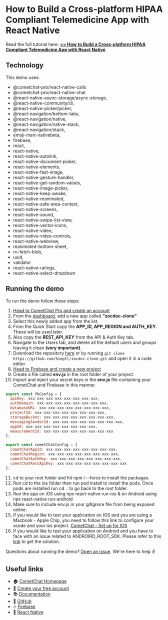 #  How to Build a Cross-platform HIPAA Compliant Telemedicine App with React Native

Read the full tutorial here: [**>>  How to Build a Cross-platform HIPAA Compliant Telemedicine App with React Native**](https://www.cometchat.com/tutorials/#)

## Technology

This demo uses:

- @cometchat-pro/react-native-calls
- @cometchat-pro/react-native-chat
- @react-native-async-storage/async-storage,
- @react-native-community/cli,
- @react-native-picker/picker,
- @react-navigation/bottom-tabs,
- @react-navigation/native,
- @react-navigation/native-stack,
- @react-navigation/stack,
- emoji-mart-nativebeta,
- firebase,
- react,
- react-native,
- react-native-autolink,
- react-native-document-picker,
- react-native-elements,
- react-native-fast-image,
- react-native-gesture-handler,
- react-native-get-random-values,
- react-native-image-picker,
- react-native-keep-awake,
- react-native-reanimated,
- react-native-safe-area-context,
- react-native-screens,
- react-native-sound,
- react-native-swipe-list-view,
- react-native-vector-icons,
- react-native-video,
- react-native-video-controls,
- react-native-webview,
- reanimated-bottom-sheet,
- rn-fetch-blob,
- uuid,
- validator
- react-native-ratings,
- react-native-select-dropdown

## Running the demo

To run the demo follow these steps:

1. [Head to CometChat Pro and create an account](https://app.cometchat.com/signup)
2. From the [dashboard](https://app.cometchat.com/apps), add a new app called **"zocdoc-clone"**
3. Select this newly added app from the list.
4. From the Quick Start copy the **APP_ID, APP_REGION and AUTH_KEY**. These will be used later.
5. Also copy the **REST_API_KEY** from the API & Auth Key tab.
6. Navigate to the Users tab, and delete all the default users and groups leaving it clean **(very important)**.
7. Download the repository [here](https://github.com/hieptl/zocdoc-clone/archive/main.zip) or by running `git clone https://github.com/hieptl/zocdoc-clone.git` and open it in a code editor.
8. [Head to Firebase and create a new project](https://console.firebase.google.com)
9. Create a file called **env.js** in the root folder of your project.
10. Import and inject your secret keys in the **env.js** file containing your CometChat and Firebase in this manner.

```js
export const fbConfig = {
  apiKey: xxx-xxx-xxx-xxx-xxx-xxx-xxx-xxx,
  authDomain: xxx-xxx-xxx-xxx-xxx-xxx-xxx-xxx,
  databaseURL: xxx-xxx-xxx-xxx-xxx-xxx-xxx-xxx,
  projectId: xxx-xxx-xxx-xxx-xxx-xxx-xxx-xxx,
  storageBucket: xxx-xxx-xxx-xxx-xxx-xxx-xxx-xxx,
  messagingSenderId: xxx-xxx-xxx-xxx-xxx-xxx-xxx-xxx,
  appId: xxx-xxx-xxx-xxx-xxx-xxx-xxx-xxx,
  measurementId: xxx-xxx-xxx-xxx-xxx-xxx-xxx-xxx
};

export const cometChatConfig = {
  cometChatAppId: xxx-xxx-xxx-xxx-xxx-xxx-xxx-xxx,
  cometChatRegion: xxx-xxx-xxx-xxx-xxx-xxx-xxx-xxx,
  cometChatAuthKey: xxx-xxx-xxx-xxx-xxx-xxx-xxx-xxx,
  cometChatRestApiKey: xxx-xxx-xxx-xxx-xxx-xxx-xxx-xxx
};
```

11. cd to your root folder and hit npm i --force to install the packages.
12. Run cd to the ios folder then run pod install to install the pods. Once pods are installed run cd .. to go back to the root folder.
13. Run the app on iOS using npx react-native run-ios & on Android using npx react-native run-android
14. Make sure to include env.js in your gitIgnore file from being exposed online.
15. If you would like to test your application on IOS and you are using a Macbook - Apple Chip, you need to follow this link to configure your xcode and your ios project. [CometChat - Set up for IOS](https://prodocs.cometchat.com/docs/ios-setup)
16. If you would like to test your application on Android and you have to face with an issue related to ANDROIRD_ROOT_SDK. Please refer to this [link](https://stackoverflow.com/questions/27620262/sdk-location-not-found-define-location-with-sdk-dir-in-the-local-properties-fil) to get the solution.

Questions about running the demo? [Open an issue](https://github.com/hieptl/react-native-gifted-chat-app/issues). We're here to help ✌️

## Useful links

- 🏠 [CometChat Homepage](https://app.cometchat.com/signup)
- 🚀 [Create your free account](https://app.cometchat.com/apps)
- 📚 [Documentation](https://www.cometchat.com/docs/home/welcome)
- 👾 [GitHub](https://www.github.com/cometchat-pro)
- 🔥 [Firebase](https://console.firebase.google.com)
- 🔷 [React Native](https://reactnative.dev)